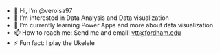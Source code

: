 - 👋 Hi, I’m @veroisa97
- 👀 I’m interested in Data Analysis and Data visualization
- 🌱 I’m currently learning Power Apps and more about data visualization
- 📫 How to reach me: Send me and email! vtt@fordham.edu
- ⚡ Fun fact: I play the Ukelele

<!---
veroisa97/veroisa97 is a ✨ special ✨ repository because its `README.md` (this file) appears on your GitHub profile.
You can click the Preview link to take a look at your changes.
--->
